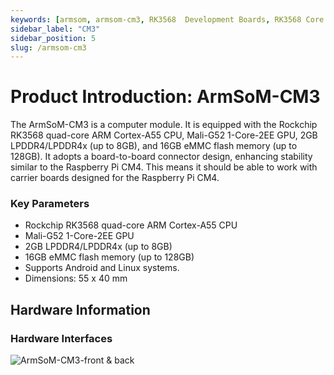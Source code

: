 ```yaml
---
keywords: [armsom, armsom-cm3, RK3568  Development Boards, RK3568 Core borad, rockchip]
sidebar_label: "CM3"
sidebar_position: 5
slug: /armsom-cm3
---
```


# Product Introduction: ArmSoM-CM3

The ArmSoM-CM3 is a computer module. It is equipped with the Rockchip RK3568 quad-core ARM Cortex-A55 CPU, Mali-G52 1-Core-2EE GPU, 2GB LPDDR4/LPDDR4x (up to 8GB), and 16GB eMMC flash memory (up to 128GB). It adopts a board-to-board connector design, enhancing stability similar to the Raspberry Pi CM4. This means it should be able to work with carrier boards designed for the Raspberry Pi CM4.

### Key Parameters
- Rockchip RK3568 quad-core ARM Cortex-A55 CPU
- Mali-G52 1-Core-2EE GPU
- 2GB LPDDR4/LPDDR4x (up to 8GB)
- 16GB eMMC flash memory (up to 128GB)
- Supports Android and Linux systems.
- Dimensions: 55 x 40 mm

## Hardware Information
### Hardware Interfaces

![ArmSoM-CM3-front & back](/img/cm/armsom-cm3-front&back1.jpg)